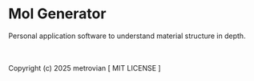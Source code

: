 # Mol Generator #
Personal application software to understand material structure in depth.

<br/></br>
Copyright (c) 2025 metrovian [ MIT LICENSE ]
